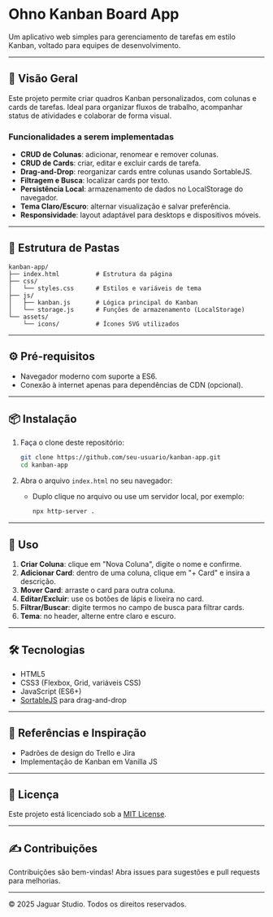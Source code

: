 # Ohno Kanban Board App

Um aplicativo web simples para gerenciamento de tarefas em estilo Kanban, voltado para equipes de desenvolvimento.

---

## 🚀 Visão Geral

Este projeto permite criar quadros Kanban personalizados, com colunas e cards de tarefas. Ideal para organizar fluxos de trabalho, acompanhar status de atividades e colaborar de forma visual.

### Funcionalidades a serem implementadas

* **CRUD de Colunas**: adicionar, renomear e remover colunas.
* **CRUD de Cards**: criar, editar e excluir cards de tarefa.
* **Drag-and-Drop**: reorganizar cards entre colunas usando SortableJS. 
* **Filtragem e Busca**: localizar cards por texto.
* **Persistência Local**: armazenamento de dados no LocalStorage do navegador.
* **Tema Claro/Escuro**: alternar visualização e salvar preferência.
* **Responsividade**: layout adaptável para desktops e dispositivos móveis.
  

---

## 📁 Estrutura de Pastas

```
kanban-app/
├── index.html          # Estrutura da página
├── css/
│   └── styles.css      # Estilos e variáveis de tema
├── js/
│   ├── kanban.js       # Lógica principal do Kanban
│   └── storage.js      # Funções de armazenamento (LocalStorage)
└── assets/
    └── icons/          # Ícones SVG utilizados
```

---

## ⚙️ Pré-requisitos

* Navegador moderno com suporte a ES6.
* Conexão à internet apenas para dependências de CDN (opcional).

---

## 📦 Instalação

1. Faça o clone deste repositório:

   ```bash
   git clone https://github.com/seu-usuario/kanban-app.git
   cd kanban-app
   ```

2. Abra o arquivo `index.html` no seu navegador:

   * Duplo clique no arquivo ou use um servidor local, por exemplo:

     ```bash
     npx http-server .
     ```

---

## 🚴 Uso

1. **Criar Coluna**: clique em "Nova Coluna", digite o nome e confirme.
2. **Adicionar Card**: dentro de uma coluna, clique em "+ Card" e insira a descrição.
3. **Mover Card**: arraste o card para outra coluna.
4. **Editar/Excluir**: use os botões de lápis e lixeira no card.
5. **Filtrar/Buscar**: digite termos no campo de busca para filtrar cards.
6. **Tema**: no header, alterne entre claro e escuro.

---

## 🛠️ Tecnologias

* HTML5
* CSS3 (Flexbox, Grid, variáveis CSS)
* JavaScript (ES6+)
* [SortableJS](https://github.com/SortableJS/Sortable) para drag-and-drop

---

## 📓 Referências e Inspiração

* Padrões de design do Trello e Jira
* Implementação de Kanban em Vanilla JS

---

## 📄 Licença

Este projeto está licenciado sob a [MIT License](LICENSE).

---

## ✍️ Contribuições

Contribuições são bem-vindas! Abra issues para sugestões e pull requests para melhorias.

---

© 2025 Jaguar Studio. Todos os direitos reservados.
